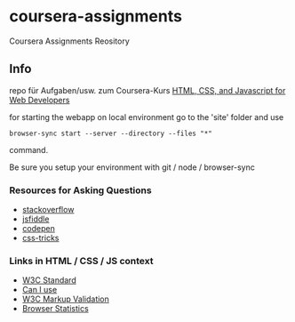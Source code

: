 # coursera-assignments
Coursera Assignments Reository

## Info
repo für Aufgaben/usw. zum Coursera-Kurs [HTML, CSS, and Javascript for Web Developers](https://www.coursera.org/learn/html-css-javascript-for-web-developers/home/welcome) 

for starting the webapp on local environment go to the 'site' folder and use

`browser-sync start --server --directory --files "*"`

command.

Be sure you setup your environment with git / node / browser-sync

### Resources for Asking Questions
- [stackoverflow](http://stackoverflow.com/)
- [jsfiddle](http://jsfiddle.net/)
- [codepen](https://codepen.io/)
- [css-tricks](https://css-tricks.com/)

### Links in HTML / CSS / JS context
- [W3C Standard](http://www.w3.org/TR/html5/)
- [Can I use](http://www.caniuse.com)
- [W3C Markup Validation](https://validator.w3.org/#validate_by_uri)
- [Browser Statistics](https://www.w3schools.com/browsers/)

